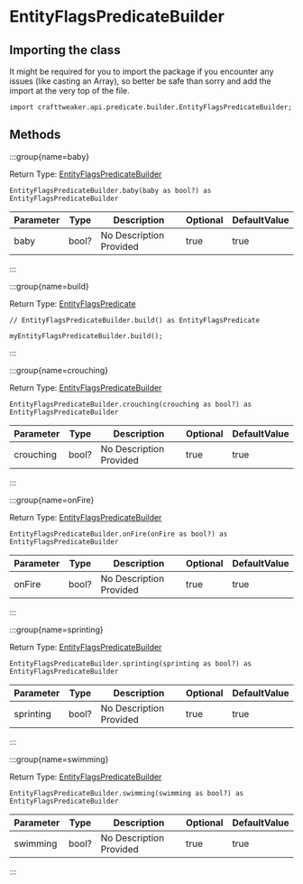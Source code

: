 # EntityFlagsPredicateBuilder

## Importing the class

It might be required for you to import the package if you encounter any issues (like casting an Array), so better be safe than sorry and add the import at the very top of the file.
```zenscript
import crafttweaker.api.predicate.builder.EntityFlagsPredicateBuilder;
```


## Methods

:::group{name=baby}

Return Type: [EntityFlagsPredicateBuilder](/vanilla/api/predicate/builder/EntityFlagsPredicateBuilder)

```zenscript
EntityFlagsPredicateBuilder.baby(baby as bool?) as EntityFlagsPredicateBuilder
```

| Parameter | Type | Description | Optional | DefaultValue |
|-----------|------|-------------|----------|--------------|
| baby | bool? | No Description Provided | true | true |


:::

:::group{name=build}

Return Type: [EntityFlagsPredicate](/vanilla/api/predicate/EntityFlagsPredicate)

```zenscript
// EntityFlagsPredicateBuilder.build() as EntityFlagsPredicate

myEntityFlagsPredicateBuilder.build();
```

:::

:::group{name=crouching}

Return Type: [EntityFlagsPredicateBuilder](/vanilla/api/predicate/builder/EntityFlagsPredicateBuilder)

```zenscript
EntityFlagsPredicateBuilder.crouching(crouching as bool?) as EntityFlagsPredicateBuilder
```

| Parameter | Type | Description | Optional | DefaultValue |
|-----------|------|-------------|----------|--------------|
| crouching | bool? | No Description Provided | true | true |


:::

:::group{name=onFire}

Return Type: [EntityFlagsPredicateBuilder](/vanilla/api/predicate/builder/EntityFlagsPredicateBuilder)

```zenscript
EntityFlagsPredicateBuilder.onFire(onFire as bool?) as EntityFlagsPredicateBuilder
```

| Parameter | Type | Description | Optional | DefaultValue |
|-----------|------|-------------|----------|--------------|
| onFire | bool? | No Description Provided | true | true |


:::

:::group{name=sprinting}

Return Type: [EntityFlagsPredicateBuilder](/vanilla/api/predicate/builder/EntityFlagsPredicateBuilder)

```zenscript
EntityFlagsPredicateBuilder.sprinting(sprinting as bool?) as EntityFlagsPredicateBuilder
```

| Parameter | Type | Description | Optional | DefaultValue |
|-----------|------|-------------|----------|--------------|
| sprinting | bool? | No Description Provided | true | true |


:::

:::group{name=swimming}

Return Type: [EntityFlagsPredicateBuilder](/vanilla/api/predicate/builder/EntityFlagsPredicateBuilder)

```zenscript
EntityFlagsPredicateBuilder.swimming(swimming as bool?) as EntityFlagsPredicateBuilder
```

| Parameter | Type | Description | Optional | DefaultValue |
|-----------|------|-------------|----------|--------------|
| swimming | bool? | No Description Provided | true | true |


:::



